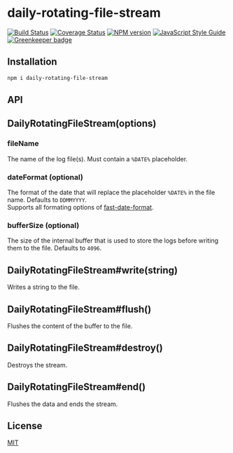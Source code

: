 # daily-rotating-file-stream

[![Build Status](https://travis-ci.org/SerayaEryn/daily-rotating-file-stream.svg?branch=master)](https://travis-ci.org/SerayaEryn/daily-rotating-file-stream)
[![Coverage Status](https://coveralls.io/repos/github/SerayaEryn/daily-rotating-file-stream/badge.svg?branch=master)](https://coveralls.io/github/SerayaEryn/daily-rotating-file-stream?branch=master)
[![NPM version](https://img.shields.io/npm/v/daily-rotating-file-stream.svg?style=flat)](https://www.npmjs.com/package/daily-rotating-file-stream)
[![JavaScript Style Guide](https://img.shields.io/badge/code_style-standard-brightgreen.svg)](https://standardjs.com) [![Greenkeeper badge](https://badges.greenkeeper.io/SerayaEryn/daily-rotating-file-stream.svg)](https://greenkeeper.io/)

## Installation

```bash
npm i daily-rotating-file-stream
```

## API

## DailyRotatingFileStream(options)

### fileName

The name of the log file(s). Must contain a `%DATE%` placeholder.

### dateFormat (optional)

The format of the date that will replace the placeholder `%DATE%` in the file name. Defaults to `DDMMYYYY`.<br>
Supports all formating options of [fast-date-format](https://github.com/SerayaEryn/fast-date-format).

### bufferSize (optional)

The size of the internal buffer that is used to store the logs before writing them to the file. Defaults to `4096`. 

## DailyRotatingFileStream#write(string)

Writes a string to the file.

## DailyRotatingFileStream#flush()

Flushes the content of the buffer to the file.

## DailyRotatingFileStream#destroy()

Destroys the stream.

## DailyRotatingFileStream#end()

Flushes the data and ends the stream.

## License

[MIT](./LICENSE)
